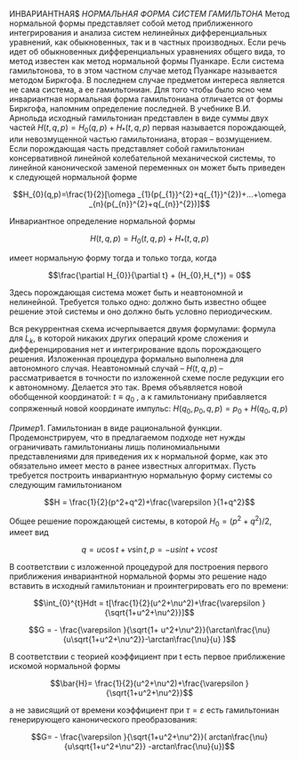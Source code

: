 
ИНВАРИАНТНАЯ$  $НОРМАЛЬНАЯ$ $ФОРМА$ $СИСТЕМ$ $ГАМИЛЬТОНА$ Метод нормальной формы представляет собой метод приближенного интегрирования и анализа систем нелинейных дифференциальных уравнений, как обыкновенных, так и в частных производных. Если речь идет об обыкновенных дифференциальных уравнениях общего вида, то метод известен как метод нормальной формы Пуанкаре. Если система гамильтонова, то в этом частном случае метод Пуанкаре называется методом Биркгофа. В последнем случае предметом интереса является не сама система, а ее гамильтониан. Для того чтобы было ясно чем инвариантная нормальная форма гамильтониана отличается от формы Биркгофа, напомним определение последней. В учебнике В.И. Арнольда исходный гамильтониан представлен в виде суммы двух частей $H(t,q,p)=H_{0}(q,p)+H_{*}(t,q,p)$
первая называется порождающей, или невозмущенной частью гамильтониана, вторая – возмущением. Если порождающая часть представляет собой гамильтониан консервативной линейной колебательной механической системы, то линейной канонической заменой переменных он может быть приведен к следующей нормальной форме

$$H_{0}(q,p)=\frac{1}{2}[\omega _{1}(p{_{1}}^{2}+q{_{1}}^{2})+...+\omega _{n}(p{_{n}}^{2}+q{_{n}}^{2})]$$

Инвариантное определение нормальной формы 

$$H(t,q,p)=H_{0}(t,q,p)+H_{*}(t,q,p)$$

имеет нормальную форму тогда и только тогда, когда

$$\frac{\partial H_{0}}{\partial t} + (H_{0},H_{*}) = 0$$

 Здесь порождающая система может быть и неавтономной и нелинейной. Требуется только одно: должно быть известно общее решение этой системы и оно должно быть условно периодическим.
 
 Вся рекуррентная схема исчерпывается двумя формулами: формула для  $L_{k}$, в которой никаких других операций кроме сложения и дифференцирования нет и интегрирование вдоль порождающего решения. Изложенная процедура формально выполнена для автономного случая. Неавтономный случай – $H(t,q,p)$ – рассматривается в точности по изложенной схеме после редукции его к автономному. Делается это так. Время объявляется новой обобщенной координатой: $t\equiv q_{0}$ , а к гамильтониану прибавляется сопряженный новой координате импульс: $H(q_{0},p_{0},q,p)=p_{0}+H(q_{0},q,p)$
 
 $Пример 1$. Гамильтониан в виде рациональной функции. Продемонстрируем, что в предлагаемом подходе нет нужды ограничивать гамильтонианы лишь полиномиальными представлениями для приведения их к нормальной форме, как это обязательно имеет место в ранее известных алгоритмах. Пусть требуется построить инвариантную нормальную форму системы со следующим гамильтонианом
 
 $$H = \frac{1}{2}(p^2+q^2)+\frac{\varepsilon }{1+q^2}$$
 
 Общее решение порождающей системы, в которой $H_{0}=(p^2+q^2)/2$, имеет вид
 
 $$q = u\cos t +\nu \sin t, p = -u sin t +\nu cos t$$
 
 В соответствии с изложенной процедурой для построения первого приближения инвариантной нормальной формы это решение надо вставить в исходный гамильтониан и проинтегрировать его по времени:
 
 $$\int_{0}^{t}Hdt = t[\frac{1}{2}(u^2+\nu^2)+\frac{\varepsilon }{\sqrt{1+u^2+\nu^2}}]$$
 
 $$G = - \frac{\varepsilon }{\sqrt{1+ u^2+\nu^2}}(\arctan\frac{\nu}{u\sqrt{1+u^2+\nu^2}}-\arctan\frac{\nu}{u} )$$
 
 В соответствии с теорией коэффициент при t есть первое приближение искомой нормальной формы
 
 $$\bar{H}= \frac{1}{2}(u^2+\nu^2)+\frac{\varepsilon }{\sqrt{1+u^2+\nu^2}}$$
 
 а не зависящий от времени коэффициент при $\tau =\varepsilon$ есть гамильтониан генерирующего канонического преобразования:
 
 $$G= - \frac{\varepsilon }{\sqrt{1+u^2+\nu^2}}( arctan\frac{\nu}{u\sqrt{1+u^2+\nu^2}} -arctan\frac{\nu}{u})$$
 
